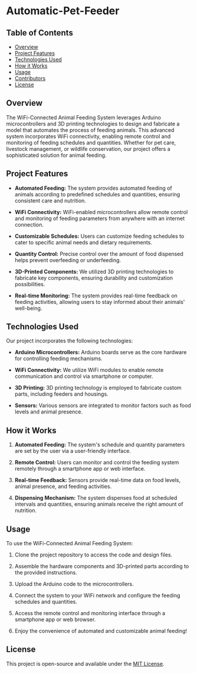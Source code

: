 # Automatic-Pet-Feeder

## Table of Contents

- [Overview](#overview)
- [Project Features](#project-features)
- [Technologies Used](#technologies-used)
- [How it Works](#how-it-works)
- [Usage](#usage)
- [Contributors](#contributors)
- [License](#license)

## Overview

The WiFi-Connected Animal Feeding System leverages Arduino microcontrollers and 3D printing technologies to design and fabricate a model that automates the process of feeding animals. This advanced system incorporates WiFi connectivity, enabling remote control and monitoring of feeding schedules and quantities. Whether for pet care, livestock management, or wildlife conservation, our project offers a sophisticated solution for animal feeding.

## Project Features

- **Automated Feeding:** The system provides automated feeding of animals according to predefined schedules and quantities, ensuring consistent care and nutrition.

- **WiFi Connectivity:** WiFi-enabled microcontrollers allow remote control and monitoring of feeding parameters from anywhere with an internet connection.

- **Customizable Schedules:** Users can customize feeding schedules to cater to specific animal needs and dietary requirements.

- **Quantity Control:** Precise control over the amount of food dispensed helps prevent overfeeding or underfeeding.

- **3D-Printed Components:** We utilized 3D printing technologies to fabricate key components, ensuring durability and customization possibilities.

- **Real-time Monitoring:** The system provides real-time feedback on feeding activities, allowing users to stay informed about their animals' well-being.

## Technologies Used

Our project incorporates the following technologies:

- **Arduino Microcontrollers:** Arduino boards serve as the core hardware for controlling feeding mechanisms.

- **WiFi Connectivity:** We utilize WiFi modules to enable remote communication and control via smartphone or computer.

- **3D Printing:** 3D printing technology is employed to fabricate custom parts, including feeders and housings.

- **Sensors:** Various sensors are integrated to monitor factors such as food levels and animal presence.

## How it Works

1. **Automated Feeding:** The system's schedule and quantity parameters are set by the user via a user-friendly interface.

2. **Remote Control:** Users can monitor and control the feeding system remotely through a smartphone app or web interface.

3. **Real-time Feedback:** Sensors provide real-time data on food levels, animal presence, and feeding activities.

4. **Dispensing Mechanism:** The system dispenses food at scheduled intervals and quantities, ensuring animals receive the right amount of nutrition.

## Usage

To use the WiFi-Connected Animal Feeding System:

1. Clone the project repository to access the code and design files.

2. Assemble the hardware components and 3D-printed parts according to the provided instructions.

3. Upload the Arduino code to the microcontrollers.

4. Connect the system to your WiFi network and configure the feeding schedules and quantities.

5. Access the remote control and monitoring interface through a smartphone app or web browser.

6. Enjoy the convenience of automated and customizable animal feeding!

## License

This project is open-source and available under the [MIT License](LICENSE).

